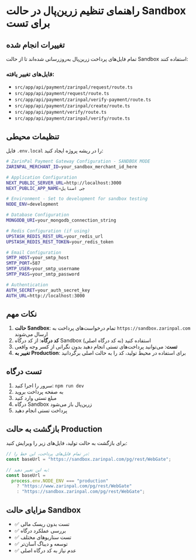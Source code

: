 # راهنمای تنظیم زرین‌پال در حالت Sandbox برای تست

## تغییرات انجام شده

تمام فایل‌های پرداخت زرین‌پال به‌روزرسانی شده‌اند تا از حالت Sandbox استفاده کنند:

### فایل‌های تغییر یافته:

- `src/app/api/payment/zarinpal/request/route.ts`
- `src/app/api/payment/request/route.ts`
- `src/app/api/payment/zarinpal/verify-payment/route.ts`
- `src/app/api/payment/zarinpal/create/route.ts`
- `src/app/api/payment/verify/route.ts`
- `src/app/api/payment/zarinpal/verify/route.ts`

## تنظیمات محیطی

فایل `.env.local` را در ریشه پروژه ایجاد کنید:

```bash
# ZarinPal Payment Gateway Configuration - SANDBOX MODE
ZARINPAL_MERCHANT_ID=your_sandbox_merchant_id_here

# Application Configuration
NEXT_PUBLIC_SERVER_URL=http://localhost:3000
NEXT_PUBLIC_APP_NAME=جی استایل

# Environment - Set to development for sandbox testing
NODE_ENV=development

# Database Configuration
MONGODB_URI=your_mongodb_connection_string

# Redis Configuration (if using)
UPSTASH_REDIS_REST_URL=your_redis_url
UPSTASH_REDIS_REST_TOKEN=your_redis_token

# Email Configuration
SMTP_HOST=your_smtp_host
SMTP_PORT=587
SMTP_USER=your_smtp_username
SMTP_PASS=your_smtp_password

# Authentication
AUTH_SECRET=your_auth_secret_key
AUTH_URL=http://localhost:3000
```

## نکات مهم

1. **حالت Sandbox**: تمام درخواست‌های پرداخت به `https://sandbox.zarinpal.com` ارسال می‌شوند
2. **کد درگاه**: از کد درگاه Sandbox استفاده کنید (نه کد درگاه اصلی)
3. **تست**: می‌توانید پرداخت‌های تستی انجام دهید بدون نگرانی از کسر وجه واقعی
4. **تغییر به Production**: برای استفاده در محیط تولید، کد را به حالت اصلی برگردانید

## تست درگاه

1. سرور را اجرا کنید: `npm run dev`
2. به صفحه پرداخت بروید
3. مبلغ تستی وارد کنید
4. درگاه Sandbox زرین‌پال باز می‌شود
5. پرداخت تستی انجام دهید

## بازگشت به حالت Production

برای بازگشت به حالت تولید، فایل‌های زیر را ویرایش کنید:

```typescript
// در تمام فایل‌های پرداخت، این خط را:
const baseUrl = "https://sandbox.zarinpal.com/pg/rest/WebGate";

// به این تغییر دهید:
const baseUrl =
  process.env.NODE_ENV === "production"
    ? "https://www.zarinpal.com/pg/rest/WebGate"
    : "https://sandbox.zarinpal.com/pg/rest/WebGate";
```

## مزایای حالت Sandbox

- ✅ تست بدون ریسک مالی
- ✅ بررسی عملکرد درگاه
- ✅ تست سناریوهای مختلف
- ✅ توسعه و دیباگ آسان‌تر
- ✅ عدم نیاز به کد درگاه اصلی
